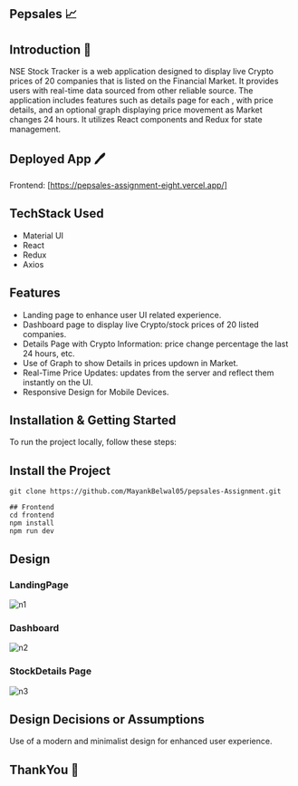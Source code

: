 ## Pepsales  📈

## Introduction 🔔

NSE Stock Tracker is a web application designed to display live Crypto prices of 20 companies that is listed on the Financial Market. It provides users with real-time data sourced from other reliable source. The application includes features such as details page for each , with price details, and an optional graph displaying price movement as Market changes 24 hours. It utilizes React components and Redux for state management.

## Deployed App 🖊️
Frontend: [https://pepsales-assignment-eight.vercel.app/]

## TechStack Used

- Material UI 
- React
- Redux
- Axios

## Features

- Landing page to enhance user UI related experience.
- Dashboard page to display live Crypto/stock prices of 20 listed companies.
- Details Page with Crypto Information: price change percentage the last 24 hours, etc.
- Use of Graph to show Details in prices updown in Market.
- Real-Time Price Updates: updates from the server and reflect them instantly on the UI.
- Responsive Design for Mobile Devices.

## Installation & Getting Started

To run the project locally, follow these steps:
## Install the Project
```
git clone https://github.com/MayankBelwal05/pepsales-Assignment.git
```

```
## Frontend
cd frontend
npm install
npm run dev

```
## Design

### LandingPage
![n1](https://github.com/MayankBelwal05/pepsales-Assignment/assets/147751671/9f01376f-01b3-4bd2-9b28-fe3226313bdd)


### Dashboard
![n2](https://github.com/MayankBelwal05/pepsales-Assignment/assets/147751671/73d450fc-dc4d-4e3e-a0bf-b0d7a8382867)

### StockDetails Page
![n3](https://github.com/MayankBelwal05/pepsales-Assignment/assets/147751671/51c1317d-2268-4e44-87c2-c1e74d14b83b)


## Design Decisions or Assumptions
Use of a modern and minimalist design for enhanced user experience.


## ThankYou 🙏
